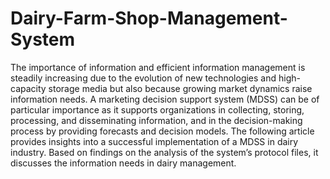 # Dairy-Farm-Shop-Management-System
The importance of information and efficient information management is steadily increasing due to the evolution of new technologies and high-capacity storage media but also because growing market dynamics raise information needs. A marketing decision support system (MDSS) can be of particular importance as it supports organizations in collecting, storing, processing, and disseminating information, and in the decision-making process by providing forecasts and decision models. The following article provides insights into a successful implementation of a MDSS in dairy industry. Based on findings on the analysis of the system’s protocol files, it discusses the information needs in dairy management.

